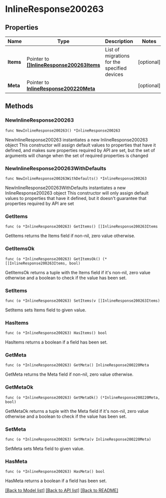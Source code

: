 # InlineResponse200263

## Properties

Name | Type | Description | Notes
------------ | ------------- | ------------- | -------------
**Items** | Pointer to [**[]InlineResponse200263Items**](InlineResponse200263Items.md) | List of migrations for the specified devices | [optional] 
**Meta** | Pointer to [**InlineResponse200220Meta**](InlineResponse200220Meta.md) |  | [optional] 

## Methods

### NewInlineResponse200263

`func NewInlineResponse200263() *InlineResponse200263`

NewInlineResponse200263 instantiates a new InlineResponse200263 object
This constructor will assign default values to properties that have it defined,
and makes sure properties required by API are set, but the set of arguments
will change when the set of required properties is changed

### NewInlineResponse200263WithDefaults

`func NewInlineResponse200263WithDefaults() *InlineResponse200263`

NewInlineResponse200263WithDefaults instantiates a new InlineResponse200263 object
This constructor will only assign default values to properties that have it defined,
but it doesn't guarantee that properties required by API are set

### GetItems

`func (o *InlineResponse200263) GetItems() []InlineResponse200263Items`

GetItems returns the Items field if non-nil, zero value otherwise.

### GetItemsOk

`func (o *InlineResponse200263) GetItemsOk() (*[]InlineResponse200263Items, bool)`

GetItemsOk returns a tuple with the Items field if it's non-nil, zero value otherwise
and a boolean to check if the value has been set.

### SetItems

`func (o *InlineResponse200263) SetItems(v []InlineResponse200263Items)`

SetItems sets Items field to given value.

### HasItems

`func (o *InlineResponse200263) HasItems() bool`

HasItems returns a boolean if a field has been set.

### GetMeta

`func (o *InlineResponse200263) GetMeta() InlineResponse200220Meta`

GetMeta returns the Meta field if non-nil, zero value otherwise.

### GetMetaOk

`func (o *InlineResponse200263) GetMetaOk() (*InlineResponse200220Meta, bool)`

GetMetaOk returns a tuple with the Meta field if it's non-nil, zero value otherwise
and a boolean to check if the value has been set.

### SetMeta

`func (o *InlineResponse200263) SetMeta(v InlineResponse200220Meta)`

SetMeta sets Meta field to given value.

### HasMeta

`func (o *InlineResponse200263) HasMeta() bool`

HasMeta returns a boolean if a field has been set.


[[Back to Model list]](../README.md#documentation-for-models) [[Back to API list]](../README.md#documentation-for-api-endpoints) [[Back to README]](../README.md)


